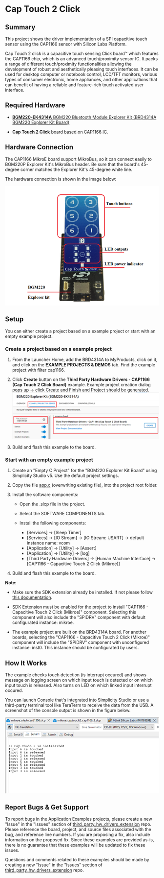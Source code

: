# Cap Touch 2 Click #

## Summary ##

This project shows the driver implementation of a SPI capacitive touch sensor using the CAP1166 sensor with Silicon Labs Platform.

Cap Touch 2 click is a capacitive touch sensing Click board™ which features the CAP1166 chip, which is an advanced touch/proximity sensor IC. It packs a range of different touch/proximity functionalities allowing the development of robust and aesthetically pleasing touch interfaces. It can be used for desktop computer or notebook control, LCD/TFT monitors, various types of consumer electronic, home appliances, and other applications that can benefit of having a reliable and feature-rich touch activated user interface.

## Required Hardware ##

- [**BGM220-EK4314A** BGM220 Bluetooth Module Explorer Kit (BRD4314A BGM220 Explorer Kit Board)](https://www.silabs.com/development-tools/wireless/bluetooth/bgm220-explorer-kit)

- [**Cap Touch 2 Click** board based on CAP1166 IC](https://www.mikroe.com/cap-touch-2-click).

## Hardware Connection ##

The CAP1166 MikroE board support MikroBus, so it can connect easily to BGM220P Explorer Kit's MikroBus header. Be sure that the board's 45-degree corner matches the Explorer Kit's 45-degree white line.

The hardware connection is shown in the image below:

![board](hardware_connection.png)

## Setup ##

You can either create a project based on a example project or start with an empty example project.

### Create a project based on a example project ###

1. From the Launcher Home, add the BRD4314A to MyProducts, click on it, and click on the **EXAMPLE PROJECTS & DEMOS** tab. Find the example project with filter cap1166.

2. Click **Create** button on the **Third Party Hardware Drivers - CAP1166 (Cap Touch 2 Click Board)** example. Example project creation dialog pops up -> click Create and Finish and Project should be generated.
![Create_example](create_example.png)

3. Build and flash this example to the board.

### Start with an empty example project ###

1. Create an "Empty C Project" for the "BGM220 Explorer Kit Board" using Simplicity Studio v5. Use the default project settings.

2. Copy the file [app.c](https://github.com/SiliconLabs/third_party_hw_drivers_extension/tree/master/app/example/mikroe_captouch2_cap1166) (overwriting existing file), into the project root folder.

3. Install the software components:

    - Open the .slcp file in the project.

    - Select the SOFTWARE COMPONENTS tab.

    - Install the following components:

        - [Services] → [Sleep Timer]
        - [Services] → [IO Stream] → [IO Stream: USART] → default instance name: vcom
        - [Application] → [Utility] → [Assert]
        - [Application] → [Utility] → [log]
        - [Third Party Hardware Drivers] → [Human Machine Interface] → [CAP1166 - Capacitive Touch 2 Click (Mikroe)]

4. Build and flash this example to the board.

**Note:**

- Make sure the SDK extension already be installed. If not please follow [this documentation](https://github.com/SiliconLabs/third_party_hw_drivers_extension/blob/master/README.md).

- SDK Extension must be enabled for the project to install "CAP1166 - Capacitive Touch 2 Click (Mikroe)" component. Selecting this component will also include the "SPIDRV" component with default configurated instance: mikroe.

- The example project are built on the BRD4314A board. For another boards, selecting the "CAP1166 - Capacitive Touch 2 Click (Mikroe)" component will include the "SPIDRV" component with unconfigured instance: inst0. This instance should be configurated by users.

## How It Works ##

The example checks touch detection (is interrupt occured) and shows message on logging screen on which input touch is detected or on which input touch is released. Also turns on LED on which linked input interrupt occured.

You can launch Console that's integrated into Simplicity Studio or use a third-party terminal tool like TeraTerm to receive the data from the USB. A screenshot of the console output is shown in the figure below.

![logging_screen](log.png)

## Report Bugs & Get Support ##

To report bugs in the Application Examples projects, please create a new "Issue" in the "Issues" section of [third_party_hw_drivers_extension](https://github.com/SiliconLabs/third_party_hw_drivers_extension) repo. Please reference the board, project, and source files associated with the bug, and reference line numbers. If you are proposing a fix, also include information on the proposed fix. Since these examples are provided as-is, there is no guarantee that these examples will be updated to fix these issues.

Questions and comments related to these examples should be made by creating a new "Issue" in the "Issues" section of [third_party_hw_drivers_extension](https://github.com/SiliconLabs/third_party_hw_drivers_extension) repo.
